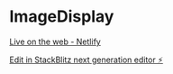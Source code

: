 # ImageDisplay

[Live on the web - Netlify](https://taiwankonflikt-holgyau.netlify.app/)


[Edit in StackBlitz next generation editor ⚡️](https://stackblitz.com/~/github.com/nvcdv29/ImageDisplay)
